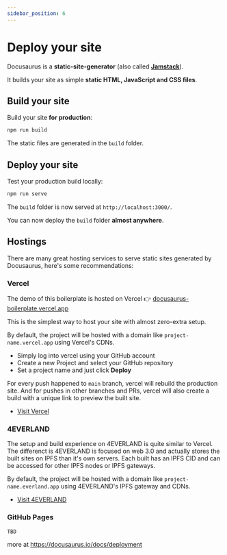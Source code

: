 ```yaml
---
sidebar_position: 6
---
```


# Deploy your site

Docusaurus is a **static-site-generator** (also called **[Jamstack](https://jamstack.org/)**).

It builds your site as simple **static HTML, JavaScript and CSS files**.

## Build your site

Build your site **for production**:

```bash
npm run build
```

The static files are generated in the `build` folder.

## Deploy your site

Test your production build locally:

```bash
npm run serve
```

The `build` folder is now served at `http://localhost:3000/`.

You can now deploy the `build` folder **almost anywhere**.

## Hostings

There are many great hosting services to serve static sites generated by Docusaurus, here's some recommendations:

### Vercel

The demo of this boilerplate is hosted on Vercel 👉 [docusaurus-boilerplate.vercel.app](https://docusaurus-boilerplate.vercel.app)

This is the simplest way to host your site with almost zero-extra setup.

By default, the project will be hosted with a domain like `project-name.vercel.app` using Vercel's CDNs.

- Simply log into vercel using your GitHub account
- Create a new Project and select your GitHub repository
- Set a project name and just click **Deploy**

For every push happened to `main` branch, vercel will rebuild the production site. And for pushes in other branches and PRs, vercel will also create a build with a unique link to preview the built site.

- [Visit Vercel](https://vercel.com/)

### 4EVERLAND

The setup and build experience on 4EVERLAND is quite similar to Vercel. The differenct is 4EVERLAND is focused on web 3.0 and actually stores the built sites on IPFS than it's own servers. Each built has an IPFS CID and can be accessed for other IPFS nodes or IPFS gateways.

By default, the project will be hosted with a domain like `project-name.everland.app` using 4EVERLAND's IPFS gateway and CDNs.

- [Visit 4EVERLAND](https://4everland.org)

### GitHub Pages

`TBD`

more at https://docusaurus.io/docs/deployment